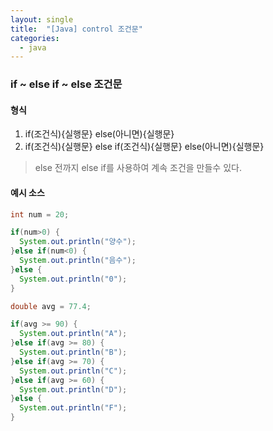 ```yaml
---
layout: single
title:  "[Java] control 조건문"
categories:
  - java
---
```


### if ~ else if ~ else 조건문

#### 형식
1) if(조건식){실행문} else(아니면){실행문}  
2) if(조건식){실행문} else if(조건식){실행문} else(아니면){실행문}
> else 전까지 else if를 사용하여 계속 조건을 만들수 있다.

#### 예시 소스
```java
int num = 20;

if(num>0) {
  System.out.println("양수");
}else if(num<0) {
  System.out.println("음수");
}else {
  System.out.println("0");
}

double avg = 77.4;

if(avg >= 90) {
  System.out.println("A");
}else if(avg >= 80) {
  System.out.println("B");
}else if(avg >= 70) {
  System.out.println("C");
}else if(avg >= 60) {
  System.out.println("D");
}else {
  System.out.println("F");
}
```
